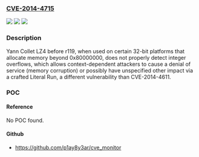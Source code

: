### [CVE-2014-4715](https://cve.mitre.org/cgi-bin/cvename.cgi?name=CVE-2014-4715)
![](https://img.shields.io/static/v1?label=Product&message=n%2Fa&color=blue)
![](https://img.shields.io/static/v1?label=Version&message=n%2Fa&color=blue)
![](https://img.shields.io/static/v1?label=Vulnerability&message=n%2Fa&color=brighgreen)

### Description

Yann Collet LZ4 before r119, when used on certain 32-bit platforms that allocate memory beyond 0x80000000, does not properly detect integer overflows, which allows context-dependent attackers to cause a denial of service (memory corruption) or possibly have unspecified other impact via a crafted Literal Run, a different vulnerability than CVE-2014-4611.

### POC

#### Reference
No POC found.

#### Github
- https://github.com/p1ay8y3ar/cve_monitor

